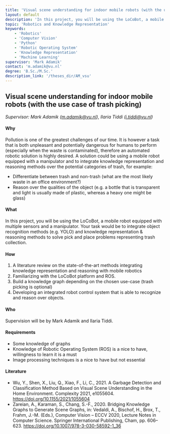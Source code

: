 ```yaml
---
title: 'Visual scene understanding for indoor mobile robots (with the use case of trash picking)'
layout: default
description: 'In this project, you will be using the LoCoBot, a mobile robot equipped with multiple sensors and a manipulator. Your task would be to integrate object recognition methods (e.g. YOLO) and knowledge representation & reasoning methods to solve pick and place problems representing trash collection.'
topic: 'Robotics and Knowledge Representation' 
keywords: 
    - 'Robotics'
    - 'Computer Vision'
    - 'Python'
    - 'Robotic Operating System'
    - 'Knowledge Representation'
    - 'Machine Learning'
supervisor: 'Mark Adamik'
contact: 'm.adamik@vu.nl'
degree: 'B.Sc./M.Sc.'
description_link: '/theses_dir/AM_vsu'
---
```



## Visual scene understanding for indoor mobile robots (with the use case of trash picking)

*Supervisor: Mark Adamik (m.adamik@vu.nl), Ilaria Tiddi (i.tiddi@vu.nl)*

#### Why
Pollution is one of the greatest challenges of our time. It is however a task that is both unpleasant and potentially dangerous for humans to perform (especially when the waste is contaminated), therefore an automated robotic solution is highly desired. A solution could be using a mobile robot equipped with a manipulator and to integrate knowledge representation and reasoning methods over the potential categories of trash, for example:
- Differentiate between trash and non-trash (what are the most likely waste in an office environment?)
- Reason over the qualities of the object (e.g. a bottle that is transparent and light is usually made of plastic, whereas a heavy one might be glass)


#### What 
In this project, you will be using the LoCoBot, a mobile robot equipped with multiple sensors and a manipulator. Your task would be to integrate object recognition methods (e.g. YOLO) and knowledge representation & reasoning methods to solve pick and place problems representing trash collection.

#### How
1. A literature review on the state-of-the-art methods integrating knowledge representation and reasoning with mobile robotics
2. Familiarizing with the LoCoBot platform and ROS.
3. Build a knowledge graph depending on the chosen use-case (trash picking is optional)
4. Developing an integrated robot control system that is able to recognize and reason over objects.


#### Who 
Supervision will be by Mark Adamik and Ilaria Tiddi.  

#### Requirements
- Some knowledge of graphs
- Knowledge of Robotic Operating System (ROS) is a nice to have, willingness to learn it is a must
- Image processing techniques is a nice to have but not essential

#### Literature
- Wu, Y., Shen, X., Liu, Q., Xiao, F., Li, C., 2021. A Garbage Detection and Classification Method Based on Visual Scene Understanding in the Home Environment. Complexity 2021, e1055604. https://doi.org/10.1155/2021/1055604
- Zareian, A., Karaman, S., Chang, S.-F., 2020. Bridging Knowledge Graphs to Generate Scene Graphs, in: Vedaldi, A., Bischof, H., Brox, T., Frahm, J.-M. (Eds.), Computer Vision – ECCV 2020, Lecture Notes in Computer Science. Springer International Publishing, Cham, pp. 606–623. https://doi.org/10.1007/978-3-030-58592-1_36
